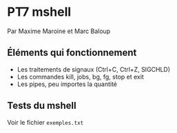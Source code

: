 PT7 mshell
==========

Par Maxime Maroine et Marc Baloup

## Éléments qui fonctionnement

- Les traitements de signaux (Ctrl+C, Ctrl+Z, SIGCHLD)
- Les commandes kill, jobs, bg, fg, stop et exit
- Les pipes, peu importes la quantité

## Tests du mshell

Voir le fichier `exemples.txt`
